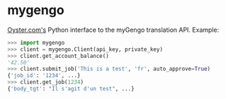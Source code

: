 mygengo
=======

[Oyster.com's](http://www.oyster.com/) Python interface to the myGengo translation API. Example:

```python
>>> import mygengo
>>> client = mygengo.Client(api_key, private_key)
>>> client.get_account_balance()
'42.50'
>>> client.submit_job('This is a test', 'fr', auto_approve=True)
{'job_id': '1234', ...}
>>> client.get_job(1234)
{'body_tgt': "Il s'agit d'un test", ...}
```
